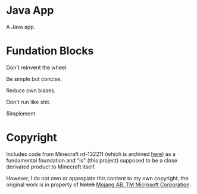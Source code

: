 # Java App
A Java app.

# Fundation Blocks
Don't reinvent the wheel.

Be simple but concise.

Reduce own biases.

Don't run like shit.

$implement

# Copyright
Includes code from Minecraft rd-132211 (which is archived [here](https://archive.org/details/rd-132211-src)) as a fundamental foundation and "is" (this project) supposed to be a close derivated product to Minecraft itself.

However, I do not own or appropiate this content to my own copyright, the original work is in property of ~~Notch~~ [Mojang AB. TM Microsoft Corporation](https://www.minecraft.net/en-us).
